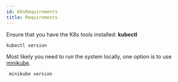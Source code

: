 ```yaml
---
id: K8sRequirements
title: Requirements
---
```


Ensure that you have the K8s tools installed: **kubectl**

```sh
kubectl version
```

Most likely you need to run the system locally, one option is to use [minikube](https://minikube.sigs.k8s.io/docs/start/).

```sh
 minikube version
```
